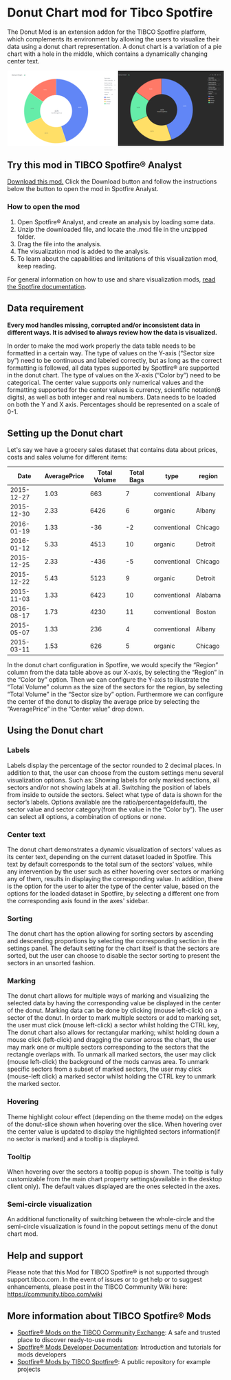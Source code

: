 # Donut Chart mod for Tibco Spotfire 
The Donut Mod is an extension addon for the TIBCO Spotfire platform, which complements its environment by allowing the users to visualize their data using a donut chart representation. A donut chart is a variation of a pie chart with a hole in the middle, which contains a dynamically changing center text.  

![User_Guide_Donut_Chart_Example](./diagrams/Tibco_UG_Image.PNG "User Guide Donut Chart Example")

## Try this mod in TIBCO Spotfire® Analyst
[Download this mod.](https://github.com/Donut-Mod-Team/donut-mod/releases) Click the Download button and follow the instructions below the button to open the mod in Spotfire Analyst.
 
### How to open the mod
1. Open Spotfire® Analyst, and create an analysis by loading some data.
2. Unzip the downloaded file, and locate the .mod file in the unzipped folder.
3. Drag the file into the analysis.
4. The visualization mod is added to the analysis.
5. To learn about the capabilities and limitations of this visualization mod, keep reading.
 
For general information on how to use and share visualization mods, [read the Spotfire documentation](https://docs.tibco.com/pub/sfire-analyst/latest/doc/html/en-US/TIB_sfire-analyst_UsersGuide/index.htm#t=modvis%2Fmodvis_how_to_use_a_visualization_mod.htm).
## Data requirement
**Every mod handles missing, corrupted and/or inconsistent data in different ways. It is advised to always review how the data is visualized.**

In order to make the mod work properly the data table needs to be formatted in a certain way. The type of values on the Y-axis (“Sector size by”) need to be continuous and labeled correctly, but as long as the correct formatting is followed, all data types supported by Spotfire® are supported in the donut chart. 
The type of values on the X-axis (“Color by”) need to be categorical. 
The center value supports only numerical values and the formatting supported for the center values is currency, scientific notation(6 digits), as well as both integer and real numbers.
Data needs to be loaded on both the Y and X axis. 
Percentages should be represented on a scale of 0-1. 

## Setting up the Donut chart

Let's say we have a grocery sales dataset that contains data about prices, costs and sales volume for different items:

| Date | AveragePrice | Total Volume | Total Bags | type | region |
|---|---|---|---|---|---|
| 2015-12-27 | 1.03 | 663 | 7 | conventional | Albany |
| 2015-12-30 | 2.33 | 6426 | 6 | organic | Albany |
| 2016-01-19 | 1.33 | -36 | -2 | conventional | Chicago |
| 2016-01-12 | 5.33 | 4513 | 10 | organic | Detroit |
| 2015-12-25 | 2.33 | -436 | -5 | conventional | Chicago |
| 2015-12-22 | 5.43 | 5123 | 9 | organic | Detroit |
| 2015-11-03 | 1.33 | 6423 | 10 | conventional | Alabama |
| 2016-08-17 | 1.73 | 4230 | 11 | conventional | Boston |
| 2015-05-07 | 1.33 | 236 | 4 | conventional | Albany |
| 2015-03-11 | 1.53 | 626 | 5 | organic | Chicago |

In the donut chart configuration in Spotfire, we would specify the “Region” column from the data table above as our X-axis, by selecting the “Region” in the “Color by” option. Then we can configure the Y-axis to illustrate the “Total Volume” column as the size of the sectors for the region, by selecting “Total Volume” in the “Sector size by” option. Furthermore we can configure the center of the donut to display the average price by selecting the “AveragePrice” in the “Center value” drop down.	



## Using the Donut chart

### Labels

Labels display the percentage of the sector rounded to 2 decimal places. In addition to that, the user can choose from the custom settings menu several visualization options. Such as: 
	Showing labels for only marked sections, all sectors and/or not showing labels at all.
	Switching the position of labels from inside to outside the sectors. 
	Select what type of data is shown for the sector’s labels. Options available are the ratio/percentage(default), the sector value and sector category(from the value in the “Color by”). The user can select all options, a combination of options or none. 

### Center text

The donut chart demonstrates a dynamic visualization of sectors’ values as its center text, depending on the current dataset loaded in Spotfire. This text by default corresponds to the total sum of the sectors’ values, while any intervention by the user such as either hovering over sectors or marking any of them, results in displaying the corresponding value. In addition, there is the option for the user to alter the type of the center value, based on the options for the loaded dataset in Spotfire, by selecting a different one from the corresponding axis found in the axes' sidebar.

### Sorting

The donut chart has the option allowing for sorting sectors by ascending and descending proportions by selecting the corresponding section in the settings panel. The default setting for the chart itself is that the sectors are sorted, but the user can choose to disable the sector sorting to present the sectors in an unsorted fashion.

### Marking

The donut chart allows for multiple ways of marking and visualizing the selected data by having the corresponding value be displayed in the center of the donut.
Marking data can be done by clicking (mouse left-click) on a sector of the donut.
In order to mark multiple sectors or add to marking set, the user must click (mouse left-click) a sector whilst holding the CTRL key, 
The donut chart also allows for rectangular marking; whilst holding down a mouse click (left-click) and dragging the cursor across the chart, the user may mark one or multiple sectors corresponding to the sectors that the rectangle overlaps with. 
To unmark all marked sectors, the user may click (mouse left-click) the background of the mods canvas area. 
To unmark specific sectors from a subset of marked sectors, the user may click (mouse-left click) a marked sector whilst holding the CTRL key to unmark the marked sector.

### Hovering

Theme highlight colour effect (depending on the theme mode) on the edges of the donut-slice shown when hovering over the slice. When hovering over the center value is updated to display the highlighted sectors information(if no sector is marked) and a tooltip is displayed. 

### Tooltip

When hovering over the sectors a tooltip popup is shown. The tooltip is fully customizable from the main chart property settings(available in the desktop client only). The default values displayed are the ones selected in the axes.

### Semi-circle visualization

An additional functionality of switching between the whole-circle and the semi-circle visualization is found in the popout settings menu of the donut chart mod. 



## Help and support

Please note that this Mod for TIBCO Spotfire® is not supported through support.tibco.com. In the event of issues or to get help or to suggest enhancements, please post in the TIBCO Community Wiki here: https://community.tibco.com/wiki

## More information about TIBCO Spotfire® Mods
- [Spotfire® Mods on the TIBCO Community Exchange](https://community.tibco.com/exchange): A safe and trusted place to discover ready-to-use mods
- [Spotfire® Mods Developer Documentation](https://tibcosoftware.github.io/spotfire-mods/docs/):  Introduction and tutorials for mods developers
- [Spotfire® Mods by TIBCO Spotfire®](https://github.com/TIBCOSoftware/spotfire-mods/releases/latest): A public repository for example projects
